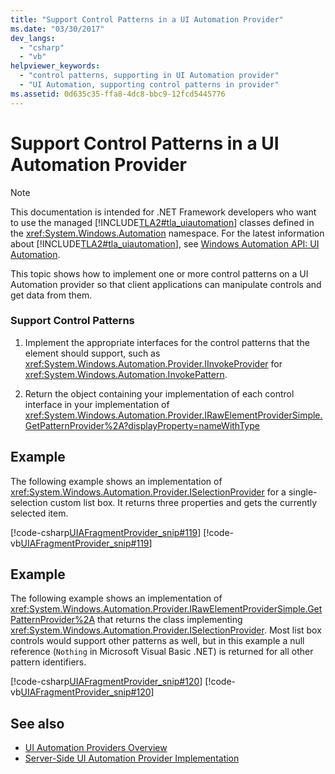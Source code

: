 ```yaml
---
title: "Support Control Patterns in a UI Automation Provider"
ms.date: "03/30/2017"
dev_langs: 
  - "csharp"
  - "vb"
helpviewer_keywords: 
  - "control patterns, supporting in UI Automation provider"
  - "UI Automation, supporting control patterns in provider"
ms.assetid: 0d635c35-ffa8-4dc8-bbc9-12fcd5445776
---
```

# Support Control Patterns in a UI Automation Provider
> [!NOTE]
>  This documentation is intended for .NET Framework developers who want to use the managed [!INCLUDE[TLA2#tla_uiautomation](../../../includes/tla2sharptla-uiautomation-md.md)] classes defined in the <xref:System.Windows.Automation> namespace. For the latest information about [!INCLUDE[TLA2#tla_uiautomation](../../../includes/tla2sharptla-uiautomation-md.md)], see [Windows Automation API: UI Automation](https://go.microsoft.com/fwlink/?LinkID=156746).  
  
 This topic shows how to implement one or more control patterns on a UI Automation provider so that client applications can manipulate controls and get data from them.  
  
### Support Control Patterns  
  
1.  Implement the appropriate interfaces for the control patterns that the element should support, such as <xref:System.Windows.Automation.Provider.IInvokeProvider> for <xref:System.Windows.Automation.InvokePattern>.  
  
2.  Return the object containing your implementation of each control interface in your implementation of <xref:System.Windows.Automation.Provider.IRawElementProviderSimple.GetPatternProvider%2A?displayProperty=nameWithType>  
  
## Example  
 The following example shows an implementation of <xref:System.Windows.Automation.Provider.ISelectionProvider> for a single-selection custom list box. It returns three properties and gets the currently selected item.  
  
 [!code-csharp[UIAFragmentProvider_snip#119](../../../samples/snippets/csharp/VS_Snippets_Wpf/UIAFragmentProvider_snip/CSharp/ListPattern.cs#119)]
 [!code-vb[UIAFragmentProvider_snip#119](../../../samples/snippets/visualbasic/VS_Snippets_Wpf/UIAFragmentProvider_snip/VisualBasic/ListPattern.vb#119)]  
  
## Example  
 The following example shows an implementation of <xref:System.Windows.Automation.Provider.IRawElementProviderSimple.GetPatternProvider%2A> that returns the class implementing <xref:System.Windows.Automation.Provider.ISelectionProvider>. Most list box controls would support other patterns as well, but in this example a null reference (`Nothing` in Microsoft Visual Basic .NET) is returned for all other pattern identifiers.  
  
 [!code-csharp[UIAFragmentProvider_snip#120](../../../samples/snippets/csharp/VS_Snippets_Wpf/UIAFragmentProvider_snip/CSharp/ListFragment.cs#120)]
 [!code-vb[UIAFragmentProvider_snip#120](../../../samples/snippets/visualbasic/VS_Snippets_Wpf/UIAFragmentProvider_snip/VisualBasic/ListFragment.vb#120)]  
  
## See also
- [UI Automation Providers Overview](../../../docs/framework/ui-automation/ui-automation-providers-overview.md)
- [Server-Side UI Automation Provider Implementation](../../../docs/framework/ui-automation/server-side-ui-automation-provider-implementation.md)
